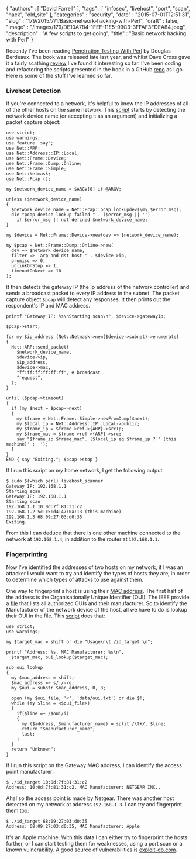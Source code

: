 {
   "authors" : [
      "David Farrell"
   ],
   "tags" : [
      "infosec",
      "livehost",
      "port",
      "scan",
      "hack",
      "old_site"
   ],
   "categories" : "security",
   "date" : "2015-07-01T12:51:31",
   "slug" : "179/2015/7/1/Basic-network-hacking-with-Perl",
   "draft" : false,
   "image" : "/images/179/DE10A7B4-1FEF-11E5-99C3-3FFAF3FDEA84.jpeg",
   "description" : "A few scripts to get going",
   "title" : "Basic network hacking with Perl"
}


Recently I've been reading [Penetration Testing With Perl](https://www.packtpub.com/networking-and-servers/penetration-testing-perl-raw) by Douglas Berdeaux. The book was released late last year, and whilst Dave Cross gave it a fairly scathing [review](http://perlhacks.com/2015/02/penetration-testing-perl/) I've found it interesting so far. I've been coding and refactoring the scripts presented in the book in a GitHub [repo](https://github.com/dnmfarrell/Penetration-Testing-With-Perl) as I go. Here is some of the stuff I've learned so far.

### Livehost Detection

If you're connected to a network, it's helpful to know the IP addresses of all of the other hosts on the same network. This [script](https://github.com/dnmfarrell/Penetration-Testing-With-Perl/blob/master/livehost_scanner) starts by detecting the network device name (or accepting it as an argument) and initializing a packet capture object:

``` prettyprint
use strict;
use warnings;
use feature 'say';
use Net::ARP;
use Net::Address::IP::Local;
use Net::Frame::Device;
use Net::Frame::Dump::Online;
use Net::Frame::Simple;
use Net::Netmask;
use Net::Pcap ();

my $network_device_name = $ARGV[0] if @ARGV;

unless ($network_device_name)
{
  $network_device_name = Net::Pcap::pcap_lookupdev(\my $error_msg);
  die "pcap device lookup failed " . ($error_msg || '')
    if $error_msg || not defined $network_device_name;
}

my $device = Net::Frame::Device->new(dev => $network_device_name);

my $pcap = Net::Frame::Dump::Online->new(
  dev => $network_device_name,
  filter => 'arp and dst host ' . $device->ip,
  promisc => 0,
  unlinkOnStop => 1,
  timeoutOnNext => 10
);
```

It then detects the gateway IP (the Ip address of the network controller) and sends a broadcast packet to every IP address in the subnet. The packet capture object `$pcap` will detect any responses. It then prints out the respondent's IP and MAC address.

``` prettyprint
printf "Gateway IP: %s\nStarting scan\n", $device->gatewayIp;

$pcap->start;

for my $ip_address (Net::Netmask->new($device->subnet)->enumerate)
{
  Net::ARP::send_packet(
    $network_device_name,
    $device->ip,
    $ip_address,
    $device->mac,
    "ff:ff:ff:ff:ff:ff", # broadcast
    "request",
  );
}

until ($pcap->timeout)
{
  if (my $next = $pcap->next)
  {
    my $frame = Net::Frame::Simple->newFromDump($next);
    my $local_ip = Net::Address::IP::Local->public;
    my $frame_ip = $frame->ref->{ARP}->srcIp;
    my $frame_mac = $frame->ref->{ARP}->src;
    say "$frame_ip $frame_mac". ($local_ip eq $frame_ip ? ' (this machine)' : '');
  }
}
END { say "Exiting."; $pcap->stop }
```

If I run this script on my home network, I get the following output

``` prettyprint
$ sudo $(which perl) livehost_scanner
Gateway IP: 192.168.1.1
Starting scan
Gateway IP: 192.168.1.1
Starting scan
192.168.1.1 10:0d:7f:81:31:c2
192.168.1.2 5c:c5:d4:47:0a:13 (this machine)
192.168.1.3 68:09:27:03:d0:35
Exiting.
```

From this I can deduce that there is one other machine connected to the network at `192.168.1.4`, in addition to the router at `192.168.1.1`.

### Fingerprinting

Now I've identified the addresses of two hosts on my network, if I was an attacker I would want to try and identify the types of hosts they are, in order to determine which types of attacks to use against them.

One way to fingerprint a host is using their [MAC address](https://en.wikipedia.org/wiki/MAC_address). The first half of the address is the Organisationally Unique Identifier (OUI). The IEEE provide a [file](http://standards-oui.ieee.org/oui.txt) that lists all authorized OUIs and their manufacturer. So to identify the Manufacturer of the network device of the host, all we have to do is lookup their OUI in the file. This [script](https://github.com/dnmfarrell/Penetration-Testing-With-Perl/blob/master/id_target) does that:

``` prettyprint
use strict;
use warnings;

my $target_mac = shift or die "Usage\n\t./id_target \n";

printf "Address: %s, MAC Manufacturer: %s\n",
  $target_mac, oui_lookup($target_mac);

sub oui_lookup
{
  my $mac_address = shift;
  $mac_address =~ s/:/-/g;
  my $oui = substr $mac_address, 0, 8;

  open (my $oui_file, '<', 'data/oui.txt') or die $!;
  while (my $line = <$oui_file>)
  {
    if($line =~ /$oui/i)
    {
      my ($address, $manufacturer_name) = split /\t+/, $line;
      return "$manufacturer_name";
      last;
    }
  }
  return "Unknown";
}
```

If I run this script on the Gateway MAC address, I can identify the access point manufacturer:

``` prettyprint
$ ./id_target 10:0d:7f:81:31:c2
Address: 10:0d:7f:81:31:c2, MAC Manufacturer: NETGEAR INC.,
```

Aha! so the access point is made by Netgear. There was another host detected on my network at address `192.168.1.3`. I can try and fingerprint them too:

``` prettyprint
$ ./id_target 68:09:27:03:d0:35
Address: 68:09:27:03:d0:35, MAC Manufacturer: Apple
```

It's an Apple machine. With this data I can either try to fingerprint the hosts further, or I can start testing them for weaknesses, using a port scan or a known vulnerability. A good source of vulnerabilities is [exploit-db.com](http://www.exploit-db.com).

